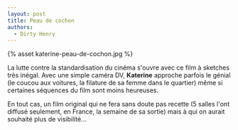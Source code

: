 ```yaml
---
layout: post
title: Peau de cochon
authors:
  - Dirty Henry
---
```


{% asset katerine-peau-de-cochon.jpg %}

La lutte contre la standardisation du cinéma s'ouvre avec ce film à sketches
très inégal. Avec une simple caméra DV, **Katerine** approche parfois le génial
(le coucou aux voitures, la filature de sa femme dans le quartier) même si
certaines séquences du film sont moins heureuses.

En tout cas, un film original qui ne fera sans doute pas recette (5 salles l'ont
diffusé seulement, en France, la semaine de sa sortie) mais à qui on aurait
souhaité plus de visibilité...
